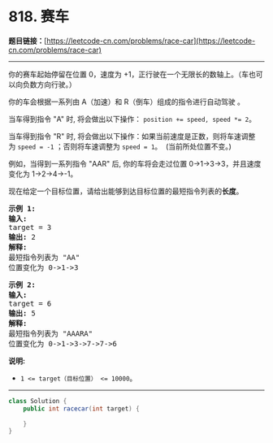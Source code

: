 # 818. 赛车

**题目链接：**[https://leetcode-cn.com/problems/race-car](https://leetcode-cn.com/problems/race-car)

---

<div class="content__1Y2H">
 <div class="notranslate">
  <p>你的赛车起始停留在位置 0，速度为 +1，正行驶在一个无限长的数轴上。（车也可以向负数方向行驶。）</p> 
  <p>你的车会根据一系列由 A（加速）和 R（倒车）组成的指令进行自动驾驶&nbsp;。</p> 
  <p>当车得到指令 "A" 时, 将会做出以下操作：&nbsp;<code>position += speed, speed *= 2</code>。</p> 
  <p>当车得到指令 "R" 时, 将会做出以下操作：如果当前速度是正数，则将车速调整为&nbsp;<code>speed = -1</code>&nbsp;；否则将车速调整为&nbsp;<code>speed = 1</code>。&nbsp; (当前所处位置不变。)</p> 
  <p>例如，当得到一系列指令 "AAR" 后, 你的车将会走过位置 0-&gt;1-&gt;3-&gt;3，并且速度变化为&nbsp;1-&gt;2-&gt;4-&gt;-1。</p> 
  <p>现在给定一个目标位置，请给出能够到达目标位置的最短指令列表的<strong>长度</strong>。</p> 
  <pre class="language-text"><strong>示例 1:</strong>
<strong>输入:</strong> 
target = 3
<strong>输出:</strong> 2
<strong>解释:</strong> 
最短指令列表为 "AA"
位置变化为 0-&gt;1-&gt;3
</pre> 
  <pre class="language-text"><strong>示例 2:</strong>
<strong>输入:</strong> 
target = 6
<strong>输出:</strong> 5
<strong>解释:</strong> 
最短指令列表为 "AAARA"
位置变化为 0-&gt;1-&gt;3-&gt;7-&gt;7-&gt;6
</pre> 
  <p><strong>说明: </strong></p> 
  <ul> 
   <li><code>1 &lt;= target（目标位置） &lt;= 10000</code>。</li> 
  </ul> 
 </div>
</div>

---

```java
class Solution {
    public int racecar(int target) {
        
    }
}
```